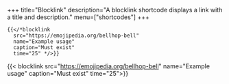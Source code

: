 +++
title="Blocklink"
description="A blocklink shortcode displays a link with a title and description."
menu=["shortcodes"]
+++

```hugo
{{</*blocklink
  src="https://emojipedia.org/bellhop-bell"
  name="Example usage"
  caption="Must exist"
  time="25" */>}}
```

{{< blocklink
  src="https://emojipedia.org/bellhop-bell"
  name="Example usage"
  caption="Must exist"
  time="25">}}
